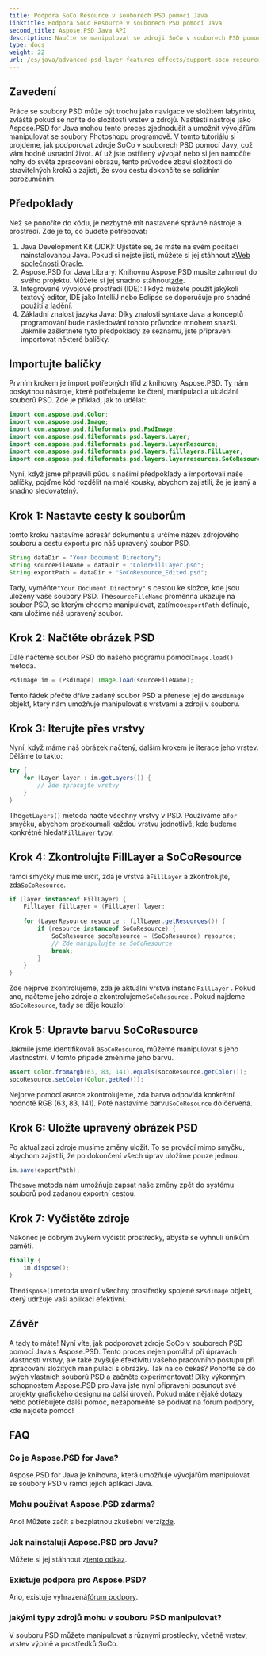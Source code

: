 ```yaml
---
title: Podpora SoCo Resource v souborech PSD pomocí Java
linktitle: Podpora SoCo Resource v souborech PSD pomocí Java
second_title: Aspose.PSD Java API
description: Naučte se manipulovat se zdroji SoCo v souborech PSD pomocí Aspose.PSD for Java pomocí tohoto podrobného tutoriálu.
type: docs
weight: 22
url: /cs/java/advanced-psd-layer-features-effects/support-soco-resource-psd-files/
---
```

## Zavedení
Práce se soubory PSD může být trochu jako navigace ve složitém labyrintu, zvláště pokud se noříte do složitosti vrstev a zdrojů. Naštěstí nástroje jako Aspose.PSD for Java mohou tento proces zjednodušit a umožnit vývojářům manipulovat se soubory Photoshopu programově. V tomto tutoriálu si projdeme, jak podporovat zdroje SoCo v souborech PSD pomocí Javy, což vám hodně usnadní život. 
Ať už jste ostřílený vývojář nebo si jen namočíte nohy do světa zpracování obrazu, tento průvodce zbaví složitosti do stravitelných kroků a zajistí, že svou cestu dokončíte se solidním porozuměním.
## Předpoklady
Než se ponoříte do kódu, je nezbytné mít nastavené správné nástroje a prostředí. Zde je to, co budete potřebovat:
1.  Java Development Kit (JDK): Ujistěte se, že máte na svém počítači nainstalovanou Java. Pokud si nejste jisti, můžete si jej stáhnout z[Web společnosti Oracle](https://www.oracle.com/java/technologies/javase-jdk11-downloads.html).
2. Aspose.PSD for Java Library: Knihovnu Aspose.PSD musíte zahrnout do svého projektu. Můžete si jej snadno stáhnout[zde](https://releases.aspose.com/psd/java/).
3. Integrované vývojové prostředí (IDE): I když můžete použít jakýkoli textový editor, IDE jako IntelliJ nebo Eclipse se doporučuje pro snadné použití a ladění.
4. Základní znalost jazyka Java: Díky znalosti syntaxe Java a konceptů programování bude následování tohoto průvodce mnohem snazší.
Jakmile zaškrtnete tyto předpoklady ze seznamu, jste připraveni importovat některé balíčky.
## Importujte balíčky
Prvním krokem je import potřebných tříd z knihovny Aspose.PSD. Ty nám poskytnou nástroje, které potřebujeme ke čtení, manipulaci a ukládání souborů PSD. Zde je příklad, jak to udělat:
```java
import com.aspose.psd.Color;
import com.aspose.psd.Image;
import com.aspose.psd.fileformats.psd.PsdImage;
import com.aspose.psd.fileformats.psd.layers.Layer;
import com.aspose.psd.fileformats.psd.layers.LayerResource;
import com.aspose.psd.fileformats.psd.layers.filllayers.FillLayer;
import com.aspose.psd.fileformats.psd.layers.layerresources.SoCoResource;
```
Nyní, když jsme připravili půdu s našimi předpoklady a importovali naše balíčky, pojďme kód rozdělit na malé kousky, abychom zajistili, že je jasný a snadno sledovatelný.
## Krok 1: Nastavte cesty k souborům
tomto kroku nastavíme adresář dokumentu a určíme název zdrojového souboru a cestu exportu pro náš upravený soubor PSD.
```java
String dataDir = "Your Document Directory";
String sourceFileName = dataDir + "ColorFillLayer.psd";
String exportPath = dataDir + "SoCoResource_Edited.psd";
```
 
 Tady, vyměňte`"Your Document Directory"` s cestou ke složce, kde jsou uloženy vaše soubory PSD. The`sourceFileName` proměnná ukazuje na soubor PSD, se kterým chceme manipulovat, zatímco`exportPath` definuje, kam uložíme náš upravený soubor.
## Krok 2: Načtěte obrázek PSD
 Dále načteme soubor PSD do našeho programu pomocí`Image.load()` metoda.
```java
PsdImage im = (PsdImage) Image.load(sourceFileName);
```
 
 Tento řádek přečte dříve zadaný soubor PSD a přenese jej do a`PsdImage` objekt, který nám umožňuje manipulovat s vrstvami a zdroji v souboru.
## Krok 3: Iterujte přes vrstvy
Nyní, když máme náš obrázek načtený, dalším krokem je iterace jeho vrstev. Děláme to takto:
```java
try {
    for (Layer layer : im.getLayers()) {
        // Zde zpracujte vrstvy
    }
}
```
 
 The`getLayers()` metoda načte všechny vrstvy v PSD. Používáme a`for` smyčku, abychom prozkoumali každou vrstvu jednotlivě, kde budeme konkrétně hledat`FillLayer` typy.
## Krok 4: Zkontrolujte FillLayer a SoCoResource
 rámci smyčky musíme určit, zda je vrstva a`FillLayer` a zkontrolujte, zda`SoCoResource`.
```java
if (layer instanceof FillLayer) {
    FillLayer fillLayer = (FillLayer) layer;
    
    for (LayerResource resource : fillLayer.getResources()) {
        if (resource instanceof SoCoResource) {
            SoCoResource socoResource = (SoCoResource) resource;
            // Zde manipulujte se SoCoResource
            break;
        }
    }
}
```
 
 Zde nejprve zkontrolujeme, zda je aktuální vrstva instancí`FillLayer` . Pokud ano, načteme jeho zdroje a zkontrolujeme`SoCoResource` . Pokud najdeme a`SoCoResource`, tady se děje kouzlo!
## Krok 5: Upravte barvu SoCoResource
 Jakmile jsme identifikovali a`SoCoResource`, můžeme manipulovat s jeho vlastnostmi. V tomto případě změníme jeho barvu.
```java
assert Color.fromArgb(63, 83, 141).equals(socoResource.getColor());
socoResource.setColor(Color.getRed());
```
 
 Nejprve pomocí aserce zkontrolujeme, zda barva odpovídá konkrétní hodnotě RGB (63, 83, 141). Poté nastavíme barvu`SoCoResource` do červena.
## Krok 6: Uložte upravený obrázek PSD
Po aktualizaci zdroje musíme změny uložit. To se provádí mimo smyčku, abychom zajistili, že po dokončení všech úprav uložíme pouze jednou.
```java
im.save(exportPath);
```
 
 The`save` metoda nám umožňuje zapsat naše změny zpět do systému souborů pod zadanou exportní cestou.
## Krok 7: Vyčistěte zdroje
Nakonec je dobrým zvykem vyčistit prostředky, abyste se vyhnuli únikům paměti.
```java
finally {
    im.dispose();
}
```
 
 The`dispose()`metoda uvolní všechny prostředky spojené s`PsdImage` objekt, který udržuje vaši aplikaci efektivní.
## Závěr
A tady to máte! Nyní víte, jak podporovat zdroje SoCo v souborech PSD pomocí Java s Aspose.PSD. Tento proces nejen pomáhá při úpravách vlastností vrstvy, ale také zvyšuje efektivitu vašeho pracovního postupu při zpracování složitých manipulací s obrázky. Tak na co čekáš? Ponořte se do svých vlastních souborů PSD a začněte experimentovat! 
Díky výkonným schopnostem Aspose.PSD pro Java jste nyní připraveni posunout své projekty grafického designu na další úroveň. Pokud máte nějaké dotazy nebo potřebujete další pomoc, nezapomeňte se podívat na fórum podpory, kde najdete pomoc!
## FAQ
### Co je Aspose.PSD for Java?
Aspose.PSD for Java je knihovna, která umožňuje vývojářům manipulovat se soubory PSD v rámci jejich aplikací Java.
### Mohu používat Aspose.PSD zdarma?
 Ano! Můžete začít s bezplatnou zkušební verzí[zde](https://releases.aspose.com/).
### Jak nainstaluji Aspose.PSD pro Javu?
 Můžete si jej stáhnout z[tento odkaz](https://releases.aspose.com/psd/java/).
### Existuje podpora pro Aspose.PSD?
 Ano, existuje vyhrazená[fórum podpory](https://forum.aspose.com/c/psd/34).
### jakými typy zdrojů mohu v souboru PSD manipulovat?
V souboru PSD můžete manipulovat s různými prostředky, včetně vrstev, vrstev výplně a prostředků SoCo.